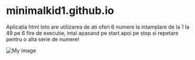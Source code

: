 # minimalkid1.github.io
Aplicatia html loto are utilizarea de ati oferi 6 numere la intamplare de la 1 la 49 pe 6 fire de executie, intai apasand pe start apoi pe stop si repetare pentru o alta serie de numere!

![My image](minimalkid1.github.io/html5/loto/loto.png)
